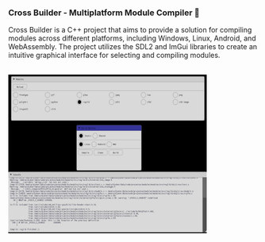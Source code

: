 ### Cross Builder - Multiplatform Module Compiler 👀 <br>

Cross Builder is a C++ project that aims to provide a solution for compiling modules across different platforms, including Windows, Linux, Android, and WebAssembly. 
The project utilizes the SDL2 and ImGui libraries to create an intuitive graphical interface for selecting and compiling modules.



<div id="raw" align="center">

<div>

<br />
<img align="left" alt="GIF" src="https://github.com/akadjoker/SDLBuilder/blob/f38f46c2c1af56fc6d1f2751f70119c34a58842d/images/screenshot1.jpeg?raw=true" width="400" height="320" />
<br />

</div>

</div>
